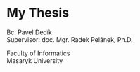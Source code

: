 My Thesis
=========

Bc. Pavel Dedík  
Supervisor: doc. Mgr. Radek Pelánek, Ph.D.

Faculty of Informatics  
Masaryk University
